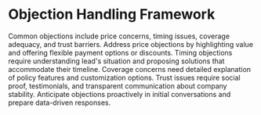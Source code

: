 # Objection Handling Framework

Common objections include price concerns, timing issues, coverage adequacy, and trust barriers. Address price objections by highlighting value and offering flexible payment options or discounts. Timing objections require understanding lead's situation and proposing solutions that accommodate their timeline. Coverage concerns need detailed explanation of policy features and customization options. Trust issues require social proof, testimonials, and transparent communication about company stability. Anticipate objections proactively in initial conversations and prepare data-driven responses.
